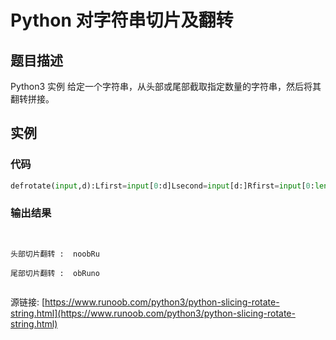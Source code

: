 # Python 对字符串切片及翻转

## 题目描述
Python3 实例
给定一个字符串，从头部或尾部截取指定数量的字符串，然后将其翻转拼接。

## 实例
### 代码
```python
defrotate(input,d):Lfirst=input[0:d]Lsecond=input[d:]Rfirst=input[0:len(input)-d]Rsecond=input[len(input)-d:]print("头部切片翻转 :",(Lsecond+Lfirst))print("尾部切片翻转 :",(Rsecond+Rfirst))if__name__=="__main__":input='Runoob'd=2# 截取两个字符rotate(input,d)
```
### 输出结果
```

头部切片翻转 :  noobRu
尾部切片翻转 :  obRuno

```
源链接: [https://www.runoob.com/python3/python-slicing-rotate-string.html](https://www.runoob.com/python3/python-slicing-rotate-string.html)